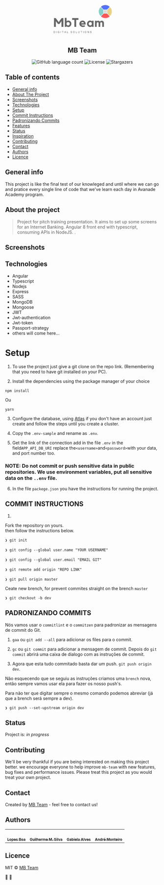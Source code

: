 <h1 align="center">
  <img alt="MB Team" title="MB Team" src=".github/logotipo.png" width="200px" />
</h1>

<h2 align="center">
  MB Team
</h2>

<div align="center">

  <img alt="GitHub language count" src="https://img.shields.io/github/languages/count/guiimariano/InternetBankingMT?color=5471FB ">

  <img alt="License" src="https://img.shields.io/badge/licence-MIT-5471FB ">

 <img alt="Stargazers" src="https://img.shields.io/github/stars/guiimariano/InternetBankingMT?style=social">

</div>

## Table of contents

- [General info](#general-info)
- [About The Project](#about-the-project)
- [Screenshots](#screenshots)
- [Technologies](#technologies)
- [Setup](#setup)
- [Commit Instructions](#Commit-Instructions)
- [Padronizando Commits](#Padronizando-Commits)
- [Features](#features)
- [Status](#status)
- [Inspiration](#inspiration)
- [Contributing](#contributing)
- [Contact](#contact)
- [Authors](#Authors)
- [Licence](#licence)

## General info

This project is like the final test of our knowleged and until where we can go and pratice every single line of code that we've learn each day in Avanade Academy program.

## About the project

> Project for pitch training presentation. It aims to set up some screens for an Internet Banking. Angular 8 front end with typescript, consuming APIs in NodeJS.
> .

## Screenshots

<!-- ![Example screenshot](./img/screenshot.png) -->

## Technologies

- Angular
- Typescript
- Nodejs
- Express
- SASS
- MongoDB
- Mongoose
- JWT
- Jwt-authentication
- Jwt-token
- Passport-strategy
- others will come here...

# Setup

1. To use the project just give a git clone on the repo link. (Remembering that you need to have git installed on your PC).

2. Install the dependencies using the package manager of your choice

```
npm install

```

Ou

```
yarn
```

3. Configure the database, using [Atlas](https://www.mongodb.com/) if you don't have an account just create and follow the steps until you create a cluster.

4. Copy the `.env-sample` and rename as `.env`.

5. Get the link of the connection add in the file `.env` in the field`APP_API_DB_URI` replace the`<username>`and`<password>`with your data, and port number too.

### NOTE: Do not commit or push sensitive data in public repositories. We use environment variables, put all sensitive data on the `..env` file.

6.  In the file `packege.json` you have the instructions for running the project.

## COMMIT INSTRUCTIONS

1.

Fork the repository on yours. <br>
then follow the instructions below.

```
❯ git init

❯ git config --global user.name "YOUR USERNAME"

❯ git config --global user.email "EMAIL GIT"

❯ git remote add origin "REPO LINK"

❯ git pull origin master
```

Ceate new brench, for prevent commites straight on the brench `master`

```
❯ git checkout -b dev
```

## PADRONIZANDO COMMITS

Nós vamos usar o `commitlint` e o `commitzen` para padronizar as mensagens de commit do Git.

1. `gaa` ou `git add --all` para adicionar os files para o commit.

2. `gc` ou `git commit` para adicionar a mensagem de commit. Depois do `git commit` abrirá uma caixa de dialogo com as instruções de commit.

3. Agora que esta tudo commitado basta dar um push. `git push origin dev`.

Não esquecendo que se seguiu as instruções criamos uma `brench` nova, então sempre vamos usar ela para fazer os nosso push's.

Para não ter que digitar sempre o mesmo comando podemos abreviar (já que a brench será sempre a dev).

```
❯ git push --set-upstream origin dev
```

## Status

Project is: _in progress_

 <!-- _finished_, _no longer continue_  -->

<!-- Add here credits. Project inspired by..., based on... -->

## Contributing

We'll be very thankful if you are being interested on making this project better. we encourage everyone to help improve `mb-team` with new features, bug fixes and performance issues. Please treat this project as you would treat your own project.

## Contact

Created by [MB Team](https://github.com/marlb-team/InternetBankingMT) - feel free to contact us!

## Authors

<table>
  <tr>
    <td align="center"><a href="https://linkedin.com/in/lopesboa"><img src="https://avatars3.githubusercontent.com/u/30527101?v=4?s=460&v=4" width="100px;" alt=""/><br /><sub><b>Lopes Boa</b></sub></a><br /></td>
    <td align="center"><a href="www.linkedin.com/in/guiimariano21"><img src="https://avatars2.githubusercontent.com/u/31457675?v=4?s=400&v=4" width="100px;" alt=""/><br /><sub><b>Guilherme M. Silva</b></sub></a><br /></td>
    <td align="center"><a href="https://jakebolam.com"><img src="https://avatars2.githubusercontent.com/u/44380538?v=4" width="100px;" alt=""/><br /><sub><b>Gabiela Alves</b></sub></a><br /></td>
    <td align="center"><a href="https://github.com/tbenning"><img src="https://avatars1.githubusercontent.com/u/13708405?v=4" width="100px;" alt=""/><br /><sub><b>André Monteiro</b></sub></a><br /> </td>
    </table>

## Licence

MIT © [MB Team](https://github.com/marlb-team/InternetBankingMT)

:metal: :muscle:
